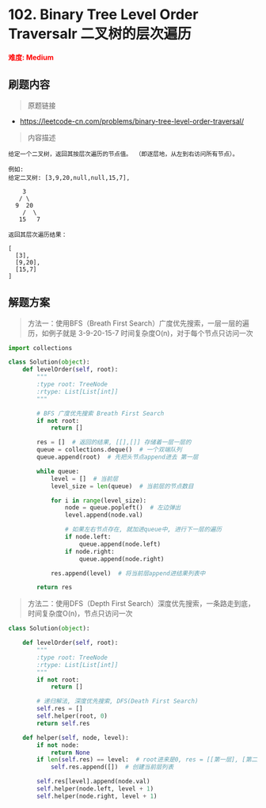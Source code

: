 # 102. Binary Tree Level Order Traversalr 二叉树的层次遍历

**<font color=red>难度: Medium</font>**

## 刷题内容

> 原题链接

* https://leetcode-cn.com/problems/binary-tree-level-order-traversal/

> 内容描述

```
给定一个二叉树，返回其按层次遍历的节点值。 （即逐层地，从左到右访问所有节点）。

例如:
给定二叉树: [3,9,20,null,null,15,7],

    3
   / \
  9  20
    /  \
   15   7

返回其层次遍历结果：

[
  [3],
  [9,20],
  [15,7]
]
```

## 解题方案

> 方法一：使用BFS（Breath First Search）广度优先搜索，一层一层的遍历，如例子就是 3-9-20-15-7 时间复杂度O(n)，对于每个节点只访问一次

```python
import collections

class Solution(object):
    def levelOrder(self, root):
        """
        :type root: TreeNode
        :rtype: List[List[int]]
        """

        # BFS 广度优先搜索 Breath First Search
        if not root:
            return []

        res = []  # 返回的结果, [[],[]] 存储着一层一层的
        queue = collections.deque()  # 一个双端队列
        queue.append(root)  # 先把头节点append进去 第一层

        while queue:
            level = []  # 当前层
            level_size = len(queue)  # 当前层的节点数目

            for i in range(level_size):
                node = queue.popleft()  # 左边弹出
                level.append(node.val)

                # 如果左右节点存在, 就加进queue中, 进行下一层的遍历
                if node.left:
                    queue.append(node.left)
                if node.right:
                    queue.append(node.right)

            res.append(level)  # 将当前层append进结果列表中

        return res
```



> 方法二：使用DFS（Depth First Search）深度优先搜索，一条路走到底，时间复杂度O(n)，节点只访问一次

```python
class Solution(object):

    def levelOrder(self, root):
        """
        :type root: TreeNode
        :rtype: List[List[int]]
        """
        if not root:
            return []

        # 递归解法, 深度优先搜索, DFS(Death First Search)
        self.res = []
        self.helper(root, 0)
        return self.res

    def helper(self, node, level):
        if not node:
            return None
        if len(self.res) == level:  # root进来是0, res = [[第一层], [第二层]]
            self.res.append([])  # 创建当前层列表

        self.res[level].append(node.val)
        self.helper(node.left, level + 1)
        self.helper(node.right, level + 1)
```
